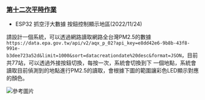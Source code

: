 ### [第十二次平時作業](https://flipclass.stust.edu.tw/course/homework/58930)
- ESP32 抓空汙大數據 按鈕控制顯示地區(2022/11/24)

請設計一個系統，可以透過網路讀取網路全台灣PM2.5的數據```https://data.epa.gov.tw/api/v2/aqx_p_02?api_key=e8dd42e6-9b8b-43f8-991e-b3dee723a52d&limit=1000&sort=datacreationdate%20desc&format=JSON```，目前共77站，可以透過外接按鈕切換，每按一次，系統會切換到下 一個地點，系統會讀取目前偵測到的地點進行PM2.5的讀取，會根據下圖的範圍讓彩色LED顯示對應的顏色。

![參考圖片](https://www.myair.net.tw/myAir/img/img_airqi.jpg)
